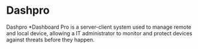 # Dashpro
Dashpro *Dashboard Pro is a server-client system used to manage remote and local device, allowing a IT administrator to monitor and protect devices against threats before they happen.
